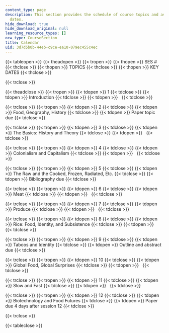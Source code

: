 ```yaml
---
content_type: page
description: This section provides the schedule of course topics and assignment due
  dates.
hide_download: true
hide_download_original: null
learning_resource_types: []
ocw_type: CourseSection
title: Calendar
uid: 3d7d5b0b-44eb-c9ce-ea10-079ec455c4ec
---
```


{{< tableopen >}}
{{< theadopen >}}
{{< tropen >}}
{{< thopen >}}
SES #
{{< thclose >}}
{{< thopen >}}
TOPICS
{{< thclose >}}
{{< thopen >}}
KEY DATES
{{< thclose >}}

{{< trclose >}}

{{< theadclose >}}
{{< tropen >}}
{{< tdopen >}}
1
{{< tdclose >}}
{{< tdopen >}}
Introduction
{{< tdclose >}}
{{< tdopen >}}
 
{{< tdclose >}}

{{< trclose >}}
{{< tropen >}}
{{< tdopen >}}
2
{{< tdclose >}}
{{< tdopen >}}
Food, Geography, History
{{< tdclose >}}
{{< tdopen >}}
Paper topic due
{{< tdclose >}}

{{< trclose >}}
{{< tropen >}}
{{< tdopen >}}
3
{{< tdclose >}}
{{< tdopen >}}
The Basics: History and Theory
{{< tdclose >}}
{{< tdopen >}}
 
{{< tdclose >}}

{{< trclose >}}
{{< tropen >}}
{{< tdopen >}}
4
{{< tdclose >}}
{{< tdopen >}}
Colonialism and Capitalism
{{< tdclose >}}
{{< tdopen >}}
 
{{< tdclose >}}

{{< trclose >}}
{{< tropen >}}
{{< tdopen >}}
5
{{< tdclose >}}
{{< tdopen >}}
The Raw and the Cooked, Frozen, Radiated, Etc.
{{< tdclose >}}
{{< tdopen >}}
Bibliography due
{{< tdclose >}}

{{< trclose >}}
{{< tropen >}}
{{< tdopen >}}
6
{{< tdclose >}}
{{< tdopen >}}
Meat
{{< tdclose >}}
{{< tdopen >}}
 
{{< tdclose >}}

{{< trclose >}}
{{< tropen >}}
{{< tdopen >}}
7
{{< tdclose >}}
{{< tdopen >}}
Produce
{{< tdclose >}}
{{< tdopen >}}
 
{{< tdclose >}}

{{< trclose >}}
{{< tropen >}}
{{< tdopen >}}
8
{{< tdclose >}}
{{< tdopen >}}
Rice: Food, Identity, and Subsistence
{{< tdclose >}}
{{< tdopen >}}
 
{{< tdclose >}}

{{< trclose >}}
{{< tropen >}}
{{< tdopen >}}
9
{{< tdclose >}}
{{< tdopen >}}
Taboos and Identity
{{< tdclose >}}
{{< tdopen >}}
Outline and abstract due
{{< tdclose >}}

{{< trclose >}}
{{< tropen >}}
{{< tdopen >}}
10
{{< tdclose >}}
{{< tdopen >}}
Global Food, Global Surprises
{{< tdclose >}}
{{< tdopen >}}
 
{{< tdclose >}}

{{< trclose >}}
{{< tropen >}}
{{< tdopen >}}
11
{{< tdclose >}}
{{< tdopen >}}
Slow and Fast
{{< tdclose >}}
{{< tdopen >}}
 
{{< tdclose >}}

{{< trclose >}}
{{< tropen >}}
{{< tdopen >}}
12
{{< tdclose >}}
{{< tdopen >}}
Biotechnology and Food Futures
{{< tdclose >}}
{{< tdopen >}}
Paper due 4 days after session 12
{{< tdclose >}}

{{< trclose >}}

{{< tableclose >}}